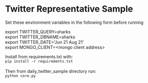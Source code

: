 # Twitter Representative Sample


Set these environment variables in the following form before running <br>

export TWITTER_QUERY=sharks <br>
export TWITTER_DBNAME=sharks <br>
export TWITTER_DATE='Jun 21 Aug 21'<br>
export MONGO_CLIENT=\<mongo client address\> <br>

Install from requirements.txt with:<br>
`pip install -r requirements.txt`
<br><br>
Then from daily_twitter_sample directory run:<br>
`python core.py`
